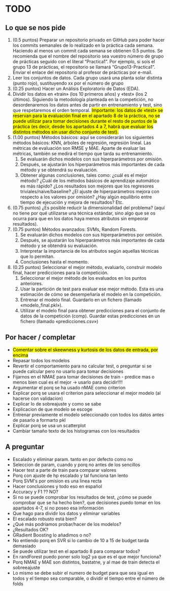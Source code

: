 # TODO

## Lo que se nos pide

1) (0.5 puntos) Preparar un repositorio privado en GitHub para poder hacer los commits semanales de lo realizado en la práctica cada semana. Haciendo al menos un commit cada semana se obtienen 0.5 puntos. Se recomienda que el nombre del repositorio sea vuestro número de grupo de prácticas seguido con el literal “Practica1”. Por ejemplo, si sois el grupo 13 de prácticas, el repositorio se llamará “Grupo13-Practica1”. Enviar el enlace del repositorio al profesor de prácticas por e-mail.
2) Leer los conjuntos de datos. Cada grupo usará una planta solar distinta (punto rojo), sustituyendo xx por el número de grupo
3) (0.25 puntos) Hacer un Análisis Exploratorio de Datos (EDA).
4) Dividir los datos en «train» (los 10 primeros años) y «test» (los 2 últimos). Siguiendo la metodología planteada en la competición, no desordenaremos los datos antes de partir en entrenamiento y test, sino que respetaremos el orden temporal. <mark>Importante: los datos de «test» se reservan para la evaluación final en el apartado 8 de la práctica, no se puede utilizar para tomar decisiones durante el resto de puntos de la práctica (es decir, desde los apartados 4 a 7, habrá que evaluar los distintos métodos sin usar dicho conjunto de test). </mark>
5) (1.00 puntos) Métodos básicos: aquí se considerarán los siguientes métodos básicos: KNN, árboles de regresión, regresión lineal. Las métricas de evaluación son RMSE y MAE. Aparte de evaluar las métricas, también se medirá el tiempo que tarda su entrenamiento.
   1) Se evaluarán dichos modelos con sus hiperparámetros por omisión.
   2) Después, se ajustarán los hiperparámetros más importantes de cada método y se obtendrá su evaluación.
   3) Obtener algunas conclusiones, tales como: ¿cuál es el mejor método? ¿Cuál de los métodos básicos de aprendizaje automático es más rápido? ¿Los resultados son mejores que los regresores triviales/naive/baseline? ¿El ajuste de hiperparámetros mejora con respecto a los valores por omisión? ¿Hay algún equilibrio entre tiempo de ejecución y mejora de resultados? Etc.
6) (0.75 puntos) ¿Es posible reducir la dimensionalidad del problema? (aquí no tiene por qué utilizarse una técnica estándar, sino algo que se os ocurra para que en los datos haya menos atributos sin empeorar resultados).
7) (0.75 puntos) Métodos avanzados: SVMs, Random Forests.
   1) Se evaluarán dichos modelos con sus hiperparámetros por omisión.
   2) Después, se ajustarán los hiperparámetros más importantes de cada método y se obtendrá su evaluación.
   3) Interpretar la importancia de los atributos según aquellas técnicas que lo permitan.
   4) Conclusiones hasta el momento.
8) (0.25 puntos) Seleccionar el mejor método, evaluarlo, construir modelo final, hacer predicciones para la competición.
   1) Seleccionar el mejor método de los evaluados en los puntos anteriores.
   2) Usar la partición de test para evaluar ese mejor método. Esta es una estimación de cómo se desempeñaría el modelo en la competición.
   3) Entrenar el modelo final. Guardarlo en un fichero (llamado «modelo_final.pkl»).
   4) Utilizar el modelo final para obtener predicciones para el conjunto de datos de la competición (comp). Guardar estas predicciones en un fichero (llamado «predicciones.csv»)

## Por hacer / completar

- <mark>Comentar sobre el skeewness y kurtosis de los datos de entrada, por encima</mark>
- Repasar todos los modelos
- Revertir el comportamiento para no calcular test, o preguntar si se puede calcular pero no usarlo para tomar decisiones
- Fijarnos en el NMAE para tomar decisiones de train - predice mas o menos bien cual es el mejor -> usarlo para decidir!!!!
- Argumentar el porq se ha usado nMAE como criterion
- Explicar porq se usara el criterion para seleccionar el mejor modelo (al hacerse con validacion)
- Explicar lo de sobreajuste y como se sabe
- Explicacion de que modelo se escoge
- Entrenar previamente el modelo seleccionado con todos los datos antes de pasarlo a formarto pkl
- Explicar porq se usa un scatterplot
- Cambiar tamaño texto de los histogramas con los resultados

## A preguntar

- Escalado y eliminar param. tanto en por defecto como no
- Seleccion de param, cuando y porq no antes de los sencillos
- Hacer test a parte de train para comparar valores
- Porq con ajuste de hp escalado y tal funciona tan lento
- Porq SVM's por omision es una linea recta
- Hacer conclusiones y todo eso en español
- Accuracy y F1 ?? NO?
- Si no se puede comprobar los resultados de test, ¿cómo se puede comprobar que se ha hecho bien?, que decisiones puedo tomar en los apartados 4-7, si no poseo esa información
- Que hago para dividir los datos y eliminar variables
- El escalado robusto está bien?
- ¿Qué más podríamos probar/hacer de los modelos?
- ¿Resultados OK?
- GRadient Boosting lo añadimos o no?
- No entiendo porq en SVR si lo cambio de 10 a 15 de budget tarda demasiado
- Se puede utilizar test en el apartado 8 para comparar todos?
- En randForest puedo poner solo log2 ya que es el que mejor funciona?
- Porq NMAE y MAE son distintos, bastatne, y al mae de train detecta el sobreeajuste
- Lo mismo se debe subir el numero de budget para que sea igual en todos y el tiempo sea comparable, o dividir el tiempo entre el número de folds